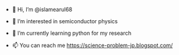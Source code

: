 - 👋 Hi, I’m @islamearul68
- 👀 I’m interested in semiconductor physics
- 🌱 I’m currently learning python for my research

- 📫 You can reach me https://science-problem-jp.blogspot.com/

<!---
islamearul68/islamearul68 is a ✨ special ✨ repository because its `README.md` (this file) appears on your GitHub profile.
You can click the Preview link to take a look at your changes.
--->
